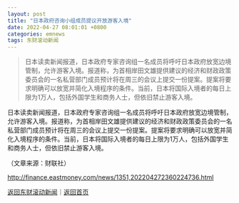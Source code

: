 ```yaml
---
layout: post
title: "日本政府咨询小组成员提议开放游客入境"
date: 2022-04-27 08:01:01 +0800
categories: emnews
tags: 东财滚动新闻
---
```

> 日本读卖新闻报道，日本政府专家咨询组一名成员将呼吁日本政府放宽边境管制，允许游客入境。报道称，为首相岸田文雄提供建议的经济和财政政策委员会的一名私营部门成员预计将在周三的会议上提交一份提案。提案将要求明确可以放宽并简化入境程序的条件。当前，日本将国际入境者的每日上限为1万人，包括外国学生和商务人士，但依旧禁止游客入境。

<p>日本读卖新闻报道，日本政府专家咨询组一名成员将呼吁日本政府放宽边境管制，允许游客入境。报道称，为首相岸田文雄提供建议的经济和财政政策委员会的一名私营部门成员预计将在周三的会议上提交一份提案。提案将要求明确可以放宽并简化入境程序的条件。当前，日本将国际入境者的每日上限为1万人，包括外国学生和商务人士，但依旧禁止游客入境。</p><p class="em_media">（文章来源：财联社）</p>

<http://finance.eastmoney.com/news/1351,202204272360224736.html>

[返回东财滚动新闻](//finews.withounder.com/emnews/)｜[返回首页](//finews.withounder.com/)